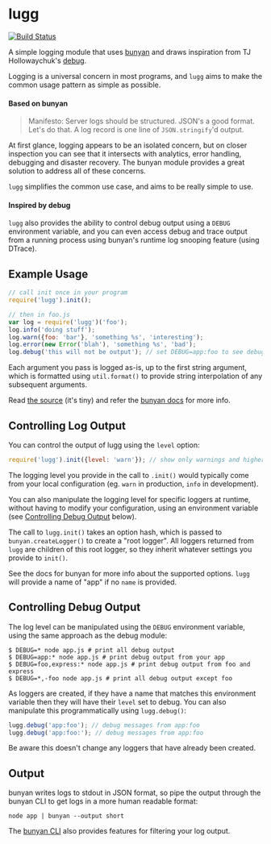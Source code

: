 # lugg

[![Build Status](https://travis-ci.org/aexmachina/lugg.png)](https://travis-ci.org/aexmachina/lugg)

A simple logging module that uses [bunyan](https://github.com/trentm/node-bunyan) and draws inspiration from TJ Hollowaychuk's [debug](https://github.com/visionmedia/debug).

Logging is a universal concern in most programs, and `lugg` aims to make the common usage pattern as simple as possible.

#### Based on bunyan

> Manifesto: Server logs should be structured. JSON's a good format. Let's do that. A log record is one line of `JSON.stringify`'d output. 

At first glance, logging appears to be an isolated concern, but on closer inspection you can see that it intersects with analytics, error handling, debugging and disaster recovery. The bunyan module provides a great solution to address all of these concerns.

`lugg` simplifies the common use case, and aims to be really simple to use.

#### Inspired by debug

`lugg` also provides the ability to control debug output using a `DEBUG` environment variable, and you can even access debug and trace output from a running process using bunyan's runtime log snooping feature (using DTrace).

## Example Usage

```javascript
// call init once in your program
require('lugg').init();

// then in foo.js
var log = require('lugg')('foo');
log.info('doing stuff');
log.warn({foo: 'bar'}, 'something %s', 'interesting');
log.error(new Error('blah'), 'something %s', 'bad');
log.debug('this will not be output'); // set DEBUG=app:foo to see debug output from this logger
```

Each argument you pass is logged as-is, up to the first string argument, which is formatted using `util.format()` to provide string interpolation of any subsequent arguments.

Read [the source](https://github.com/aexmachina/lugg/blob/master/index.js) (it's tiny) and refer the [bunyan docs](https://github.com/trentm/node-bunyan#features) for more info.

## Controlling Log Output

You can control the output of lugg using the `level` option:

```javascript
require('lugg').init({level: 'warn'}); // show only warnings and higher
```

The logging level you provide in the call to `.init()` would typically come
from your local configuration (eg. `warn` in production, `info` in
development).

You can also manipulate the logging level for specific loggers at runtime,
without having to modify your configuration, using an environment variable (see
[Controlling Debug Output](#controlling-debug-output) below).

The call to `lugg.init()` takes an option hash, which is passed to
`bunyan.createLogger()` to create a "root logger". All loggers returned from
`lugg` are children of this root logger, so they inherit whatever settings
you provide to `init()`.

See the docs for bunyan for more info about the supported options. `lugg` will
provide a name of "app" if no `name` is provided.

## Controlling Debug Output

The log level can be manipulated using the `DEBUG` environment variable, using
the same approach as the debug module:

```shell
$ DEBUG=* node app.js # print all debug output
$ DEBUG=app:* node app.js # print debug output from your app
$ DEBUG=foo,express:* node app.js # print debug output from foo and express
$ DEBUG=*,-foo node app.js # print all debug output except foo
```

As loggers are created, if they have a name that matches this environment variable then they will have their `level` set to debug. You can also manipulate this programmatically using `lugg.debug()`:

```javascript
lugg.debug('app:foo'); // debug messages from app:foo
lugg.debug('app:foo:'); // debug messages from app:foo
```

Be aware this doesn't change any loggers that have already been created.

## Output

bunyan writes logs to stdout in JSON format, so pipe the output through the bunyan CLI to get logs in a more human readable format:

```shell
node app | bunyan --output short
```

The [bunyan CLI](https://github.com/trentm/node-bunyan#cli-usage) also provides features for filtering your log output.
